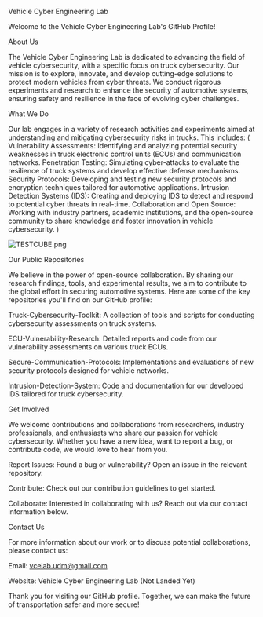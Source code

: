 Vehicle Cyber Engineering Lab

Welcome to the Vehicle Cyber Engineering Lab's GitHub Profile!

About Us

The Vehicle Cyber Engineering Lab is dedicated to advancing the field of vehicle cybersecurity, with a specific focus on truck cybersecurity. Our mission is to explore, innovate, and develop cutting-edge solutions to protect modern vehicles from cyber threats. We conduct rigorous experiments and research to enhance the security of automotive systems, ensuring safety and resilience in the face of evolving cyber challenges.

What We Do

Our lab engages in a variety of research activities and experiments aimed at understanding and mitigating cybersecurity risks in trucks. This includes:
(
Vulnerability Assessments: Identifying and analyzing potential security weaknesses in truck electronic control units (ECUs) and communication networks.
Penetration Testing: Simulating cyber-attacks to evaluate the resilience of truck systems and develop effective defense mechanisms.
Security Protocols: Developing and testing new security protocols and encryption techniques tailored for automotive applications.
Intrusion Detection Systems (IDS): Creating and deploying IDS to detect and respond to potential cyber threats in real-time.
Collaboration and Open Source: Working with industry partners, academic institutions, and the open-source community to share knowledge and foster innovation in vehicle cybersecurity.
)

![TESTCUBE.png](file:///Users/navyamorampudi/Downloads/Vehicle%20Cybersecurity%20Lab%20_%20University%20of%20Detroit%20Detroit-Mercy_files/TESTCUBE.png)

Our Public Repositories

We believe in the power of open-source collaboration. By sharing our research findings, tools, and experimental results, we aim to contribute to the global effort in securing automotive systems. Here are some of the key repositories you'll find on our GitHub profile:

Truck-Cybersecurity-Toolkit: A collection of tools and scripts for conducting cybersecurity assessments on truck systems.

ECU-Vulnerability-Research: Detailed reports and code from our vulnerability assessments on various truck ECUs.

Secure-Communication-Protocols: Implementations and evaluations of new security protocols designed for vehicle networks.

Intrusion-Detection-System: Code and documentation for our developed IDS tailored for truck cybersecurity.

Get Involved

We welcome contributions and collaborations from researchers, industry professionals, and enthusiasts who share our passion for vehicle cybersecurity. Whether you have a new idea, want to report a bug, or contribute code, we would love to hear from you.

Report Issues: Found a bug or vulnerability? Open an issue in the relevant repository.

Contribute: Check out our contribution guidelines to get started.

Collaborate: Interested in collaborating with us? Reach out via our contact information below.

Contact Us

For more information about our work or to discuss potential collaborations, please contact us:

Email: vcelab.udm@gmail.com

Website: Vehicle Cyber Engineering Lab (Not Landed Yet)

Thank you for visiting our GitHub profile. Together, we can make the future of transportation safer and more secure!
